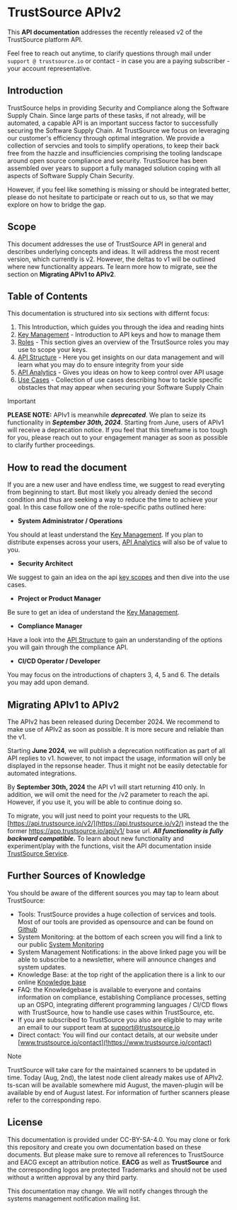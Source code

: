 # TrustSource APIv2

This **API documentation** addresses the recently released v2 of the TrustSource platform API.  

Feel free to reach out anytime, to clarify questions through mail under ```support @ trustsource.io``` or contact - in case you are a paying subscriber - your account representative.



## Introduction
TrustSource helps in providing Security and Compliance along the Software Supply Chain. Since large parts of these tasks, if not already, will be automated, a capable API is an important success factor to successfully securing the Software Supply Chain. At TrustSource we focus on leveraging our customer's efficiency through optimal integration. We provide a collection of servcies and tools to simplify operations, to keep their back free from the hazzle and insufficiencies comprising the tooling landscape around open source compliance and security. TrustSource has been assembled over years to support a fully managed solution coping with all aspects of Software Supply Chain Security. 

However, if you feel like something is missing or should be integrated better, please do not hesitate to participate or reach out to us, so that we may explore on how to bridge the gap.

## Scope
This document addresses the use of TrustSource API in general and describes underlying concepts and ideas. It will address the most recent version, which currently is v2. However, the deltas to v1 will be outlined where new functionality appears. Te learn more how to migrate, see the section on **Migrating APIv1 to APIv2**.



## Table of Contents

This documentation is structured into six sections with differnt focus:

1. This Introduction, which guides you through the idea and reading hints
2. [Key Management](/api-docs/keymgmt) - Introduction to API keys and how to manage them 
3. [Roles](/roles) - This section gives an overview of the TrsutSource roles you may use to scope your keys. 
4. [API Structure](/api-docs/structure) - Here you get insights on our data management and will learn what you may do to ensure integrity from your side
5. [API Analytics](/api-docs/analytics) - Gives you ideas on how to keep control over API usage
6. [Use Cases](/api-docs/usecases) - Collection of use cases describing how to tackle specific obstacles that may appear when securing your Software Supply Chain 



> [!IMPORTANT]
>
> **PLEASE NOTE:** APIv1 is meanwhile ***deprecated***. We plan to seize its functionality in ***September 30th, 2024***. Starting from June, users of APIv1 will receive a deprecation notice. If you feel that this timeframe is too tough for you, please reach out to your engagement manager as soon as possible to clarify further proceedings.



## How to read the document

If you are a new user and have endless time, we suggest to read everyting from beginning to start. But most likely you already denied the second condition and thus are seeking a way to reduce the time to achieve your goal. In this case follow one of the role-specific paths outlined here:

- **System Administrator / Operations**

You should at least understand the [Key Management](/api-docs/keymgmt). If you plan to distribute expenses across your users, [API Analytics](/api-docs/analytics) will also be of value to you.

- **Security Architect**

We suggest to gain an idea on the api [key scopes](/api-docs/keymgmt) and then dive into the use cases. 

- **Project or Product Manager**

Be sure to get an idea of understand the [Key Management](/api-docs/keymgmt).

- **Compliance Manager**

Have a look into the  [API Structure](/api-docs/structure) to gain an understanding of the options you will gain through the compliance API.

- **CI/CD Operator / Developer**

You may focus on the introductions of chapters 3, 4, 5 and 6. The details you may add upon demand.



## Migrating APIv1 to APIv2

The APIv2 has been released during December 2024. We recommend to make use of APIv2 as soon as possible. It is more secure and reliable than the v1. 

Starting **June 2024**, we will publish a deprecation notification as part of all API replies to v1. however, to not impact the usage, information will only be displayed in the repsonse header. Thus it might not be easily detectable for automated integrations. 

By **September 30th, 2024** the API v1 will start returning 410 only. In addition, we will omit the need for the /v2 parameter to reach the api. However, if you use it, you will be able to continue doing so. 

To migrate, you will just need to point your requests to the URL [https://api.trustsource.io/v2/](https://api.trustsource.io/v2/) instead the the former https://app.trustsource.io/api/v1/ base url. ***All functionality is fully backward compatible.*** To learn about new functionality and experiment/play with the functions, visit the API documentation inside [TrustSource Service](https://app.trustsource.io/apidoc-latest).



## Further Sources of Knowledge

You should be aware of the different sources you may tap to learn about TrustSource:

- Tools: TrustSource provides a huge collection of services and tools. Most of our tools are provided as opensource and can be found on [Github](!https://github.com/trustsource)
- System Monitoring: at the bottom of each screen you will find a link to our public [System Monitoring](!https://status.trustsource.io)
- System Management Notifications: in the above linked page you will be able to subscribe to a newsletter, where will announce changes and system updates. 
- Knowledge Base: at the top right of the application there is a link to our online [Knowledge base](!https://support.trustsource.io)
- FAQ: the Knowledgebase is available to everyone and contains information on compliance, establishing Compliance processes, setting up an OSPO, integrating different programming languages / CI/CD flows with TrustSource, how to handle use cases within TrustSource, etc.
- If you are subscribed to TrustSource you also are eligible to may write an email to our support team at [support@trustsource.io](mailto:support@trustsource.io)
- Direct contact: You will find our contact details, at our website under [www.trustsource.io/contact](!https://www.trustsource.io/contact)

> [!NOTE]
>
> TrustSource will take care for the maintained scanners to be updated in time. Today (Aug, 2nd), the latest node client already makes use of APIv2. ts-scan will be available somewhere mid August, the maven-plugin will be available by end of August latest. For information of further scanners please refer to the corresponding repo.  



## License

This documentation is provided under CC-BY-SA-4.0. You may clone or fork this repository and create you own documentation based on these documents. But please make sure to remove all references to TrustSource and EACG except an attribution notice. **EACG** as well as **TrustSource** and the corresponding logos are protected Trademarks and should not be used without a written approval by any third party.

This documentation may change. We will notify changes through the systems management notification mailing list.

